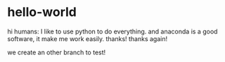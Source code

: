 # hello-world
hi humans:
I like to use python to do everything. and anaconda is a good software, it make me work easily.
thanks!
thanks again!

we create an other branch to test!
